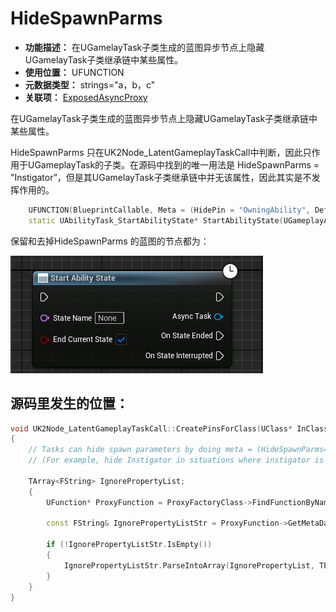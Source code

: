 ﻿# HideSpawnParms

- **功能描述：** 在UGamelayTask子类生成的蓝图异步节点上隐藏UGamelayTask子类继承链中某些属性。
- **使用位置：** UFUNCTION
- **元数据类型：** strings="a，b，c"
- **关联项：** [ExposedAsyncProxy](../../ExposedAsyncProxy/ExposedAsyncProxy.md)

在UGamelayTask子类生成的蓝图异步节点上隐藏UGamelayTask子类继承链中某些属性。

HideSpawnParms 只在UK2Node_LatentGameplayTaskCall中判断，因此只作用于UGameplayTask的子类。在源码中找到的唯一用法是 HideSpawnParms = "Instigator”，但是其UGamelayTask子类继承链中并无该属性，因此其实是不发挥作用的。

```cpp
	UFUNCTION(BlueprintCallable, Meta = (HidePin = "OwningAbility", DefaultToSelf = "OwningAbility", BlueprintInternalUseOnly = "true", HideSpawnParms = "Instigator"), Category = "Ability|Tasks")
	static UAbilityTask_StartAbilityState* StartAbilityState(UGameplayAbility* OwningAbility, FName StateName, bool bEndCurrentState = true);
```

保留和去掉HideSpawnParms 的蓝图的节点都为：

![Untitled](Untitled.png)

## 源码里发生的位置：

```cpp
void UK2Node_LatentGameplayTaskCall::CreatePinsForClass(UClass* InClass)
{
	// Tasks can hide spawn parameters by doing meta = (HideSpawnParms="PropertyA,PropertyB")
	// (For example, hide Instigator in situations where instigator is not relevant to your task)

	TArray<FString> IgnorePropertyList;
	{
		UFunction* ProxyFunction = ProxyFactoryClass->FindFunctionByName(ProxyFactoryFunctionName);

		const FString& IgnorePropertyListStr = ProxyFunction->GetMetaData(FName(TEXT("HideSpawnParms")));

		if (!IgnorePropertyListStr.IsEmpty())
		{
			IgnorePropertyListStr.ParseIntoArray(IgnorePropertyList, TEXT(","), true);
		}
	}
}
```